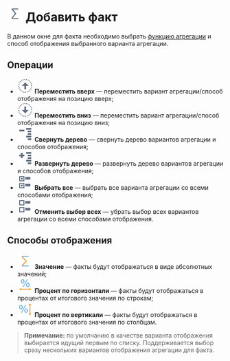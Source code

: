 # ![Добавить факт](../../images/icons/toolbar-controls/sum_default.svg) Добавить факт

В данном окне для факта необходимо выбрать [функцию агрегации](../../processors/func/aggregation-functions.md) и способ отображения выбранного варианта агрегации.

## Операции

* ![Переместить вверх](../../images/icons/toolbar-controls/moveup_default.svg) **Переместить вверх** — переместить вариант агрегации/способ отображения на позицию вверх;
* ![Переместить вниз](../../images/icons/toolbar-controls/movedown_default.svg) **Переместить вниз** — переместить вариант агрегации/способ отображения на позицию вниз;
* ![Свернуть дерево](../../images/icons/toolbar-controls/collapce-all_default.svg) **Свернуть дерево** — свернуть дерево вариантов агрегации и способов отображения;
* ![Развернуть дерево](../../images/icons/toolbar-controls/open-all_default.svg) **Развернуть дерево** — развернуть дерево вариантов агрегации и способов отображения;
* ![Выбрать все](../../images/icons/toolbar-controls/check-all_default.svg) **Выбрать все** — выбрать все варианта агрегации со всеми способами отображения;
* ![Отменить выбор всех](../../images/icons/toolbar-controls/uncheck-all_default.svg) **Отменить выбор всех** — убрать выбор всех вариантов агрегации со всеми способами отображения.

## Способы отображения

* ![Значение](../../images/icons/aggregations/factor-sum_default.svg) **Значение** — факты будут отображаться в виде абсолютных значений;
* ![Процент по горизонтали](../../images/icons/cube/aggregation/row-percent_default.svg) **Процент по горизонтали** — факты будут отображаться в процентах от итогового значения по строкам;
* ![Процент по вертикали](../../images/icons/cube/aggregation/col-percent_default.svg) **Процент по вертикали** — факты будут отображаться в процентах от итогового значения по столбцам.

> **Примечание:** по умолчанию в качестве варианта отображения выбирается идущий первым по списку. Поддерживается выбор сразу нескольких вариантов отображения агрегации для факта.
